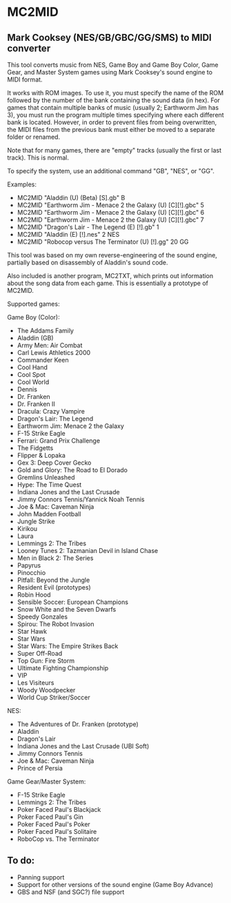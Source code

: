 # MC2MID

## Mark Cooksey (NES/GB/GBC/GG/SMS) to MIDI converter

This tool converts music from NES, Game Boy and Game Boy Color, Game Gear, and Master System games using Mark Cooksey's sound engine to MIDI format.

It works with ROM images. To use it, you must specify the name of the ROM followed by the number of the bank containing the sound data (in hex).
For games that contain multiple banks of music (usually 2; Earthworm Jim has 3), you must run the program multiple times specifying where each different bank is located. However, in order to prevent files from being overwritten, the MIDI files from the previous bank must either be moved to a separate folder or renamed.

Note that for many games, there are "empty" tracks (usually the first or last track). This is normal.

To specify the system, use an additional command "GB", "NES", or "GG".

Examples:
* MC2MID "Aladdin (U) (Beta) [S].gb" B
* MC2MID "Earthworm Jim - Menace 2 the Galaxy (U) [C][!].gbc" 5
* MC2MID "Earthworm Jim - Menace 2 the Galaxy (U) [C][!].gbc" 6
* MC2MID "Earthworm Jim - Menace 2 the Galaxy (U) [C][!].gbc" 7
* MC2MID "Dragon's Lair - The Legend (E) [!].gb" 1
* MC2MID "Aladdin (E) [!].nes" 2 NES
* MC2MID "Robocop versus The Terminator (U) [!].gg" 20 GG

This tool was based on my own reverse-engineering of the sound engine, partially based on disassembly of Aladdin's sound code.

Also included is another program, MC2TXT, which prints out information about the song data from each game. This is essentially a prototype of MC2MID.

Supported games:

Game Boy (Color):
  * The Addams Family
  * Aladdin (GB)
  * Army Men: Air Combat
  * Carl Lewis Athletics 2000
  * Commander Keen
  * Cool Hand
  * Cool Spot
  * Cool World
  * Dennis
  * Dr. Franken
  * Dr. Franken II
  * Dracula: Crazy Vampire
  * Dragon's Lair: The Legend
  * Earthworm Jim: Menace 2 the Galaxy
  * F-15 Strike Eagle
  * Ferrari: Grand Prix Challenge
  * The Fidgetts
  * Flipper & Lopaka
  * Gex 3: Deep Cover Gecko
  * Gold and Glory: The Road to El Dorado
  * Gremlins Unleashed
  * Hype: The Time Quest
  * Indiana Jones and the Last Crusade
  * Jimmy Connors Tennis/Yannick Noah Tennis
  * Joe & Mac: Caveman Ninja
  * John Madden Football
  * Jungle Strike
  * Kirikou
  * Laura
  * Lemmings 2: The Tribes
  * Looney Tunes 2: Tazmanian Devil in Island Chase
  * Men in Black 2: The Series
  * Papyrus
  * Pinocchio
  * Pitfall: Beyond the Jungle
  * Resident Evil (prototypes)
  * Robin Hood
  * Sensible Soccer: European Champions
  * Snow White and the Seven Dwarfs
  * Speedy Gonzales
  * Spirou: The Robot Invasion
  * Star Hawk
  * Star Wars
  * Star Wars: The Empire Strikes Back
  * Super Off-Road
  * Top Gun: Fire Storm
  * Ultimate Fighting Championship
  * VIP
  * Les Visiteurs
  * Woody Woodpecker
  * World Cup Striker/Soccer

NES:
  * The Adventures of Dr. Franken (prototype)
  * Aladdin
  * Dragon's Lair
  * Indiana Jones and the Last Crusade (UBI Soft)
  * Jimmy Connors Tennis
  * Joe & Mac: Caveman Ninja
  * Prince of Persia

Game Gear/Master System:
 * F-15 Strike Eagle
 * Lemmings 2: The Tribes
 * Poker Faced Paul's Blackjack
 * Poker Faced Paul's Gin
 * Poker Faced Paul's Poker
 * Poker Faced Paul's Solitaire
 * RoboCop vs. The Terminator

## To do:
  * Panning support
  * Support for other versions of the sound engine (Game Boy Advance)
  * GBS and NSF (and SGC?) file support
